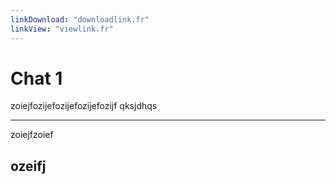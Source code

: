 ```yaml
---
linkDownload: "downloadlink.fr"
linkView: "viewlink.fr"
---
```

# Chat 1
zoiejfozijefozijefozijefozijf
qksjdhqs
***
zoiejfzoief

## ozeifj
